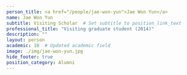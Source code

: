 ```yaml
---
person_title: <a href="/people/jae-won-yun">Jae Won Yun</a>
name: Jae Won Yun
subtitle: Visiting Scholar  # Set subtitle to position_link_text
professional_title: "Visiting graduate student (2014)"
description: ""
layout: person
academic: 10  # Updated academic field
image: ./img/jae-won-yun.jpg
hide_footer: true
position_category: Alumni
---
```

